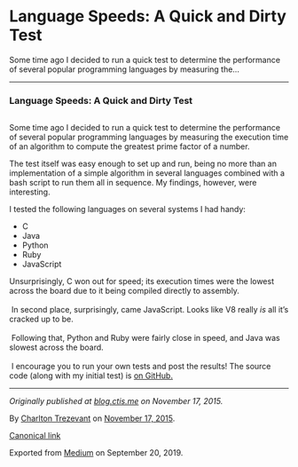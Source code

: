 Language Speeds: A Quick and Dirty Test
=======================================

Some time ago I decided to run a quick test to determine the performance
of several popular programming languages by measuring the…

------------------------------------------------------------------------

### Language Speeds: A Quick and Dirty Test

<figure>
<img src="https://cdn-images-1.medium.com/max/600/0*Dur4T2Ctx5O5_rhg.jpg" class="graf-image" alt="" />
</figure>

Some time ago I decided to run a quick test to determine the performance
of several popular programming languages by measuring the execution time
of an algorithm to compute the greatest prime factor of a number.

The test itself was easy enough to set up and run, being no more than an
implementation of a simple algorithm in several languages combined with
a bash script to run them all in sequence. My findings, however, were
interesting.

I tested the following languages on several systems I had handy:

-   <span id="4ba7">C</span>
-   <span id="7010">Java</span>
-   <span id="4847">Python</span>
-   <span id="d40f">Ruby</span>
-   <span id="e97e">JavaScript</span>

Unsurprisingly, C won out for speed; its execution times were the lowest
across the board due to it being compiled directly to assembly.  
   
 In second place, surprisingly, came JavaScript. Looks like V8 really
*is* all it’s cracked up to be.  
   
 Following that, Python and Ruby were fairly close in speed, and Java
was slowest across the board.  
   
 I encourage you to run your own tests and post the results! The source
code (along with my initial test) is
<a href="https://github.com/ctrezevant/language-speedtests" class="markup--anchor markup--p-anchor">on GitHub.</a>

------------------------------------------------------------------------

*Originally published at*
<a href="http://blog.ctis.me/2015/11/language-speeds-quick-and-dirty-test.html" class="markup--anchor markup--p-anchor"><em>blog.ctis.me</em></a>
*on November 17, 2015.*

By
<a href="https://medium.com/@charltontrez" class="p-author h-card">Charlton Trezevant</a>
on [November 17, 2015](https://medium.com/p/810ceb78fc77).

<a href="https://medium.com/@charltontrez/language-speeds-a-quick-and-dirty-test-810ceb78fc77" class="p-canonical">Canonical link</a>

Exported from [Medium](https://medium.com) on September 20, 2019.
